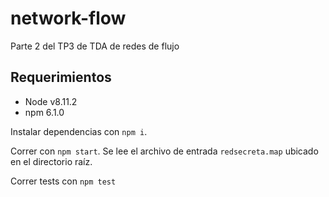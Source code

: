 # network-flow
Parte 2 del TP3 de TDA de redes de flujo


## Requerimientos
- Node v8.11.2
- npm 6.1.0

Instalar dependencias con `npm i`.

Correr con `npm start`. Se lee el archivo de entrada `redsecreta.map` ubicado en el directorio raíz.

Correr tests con `npm test`

